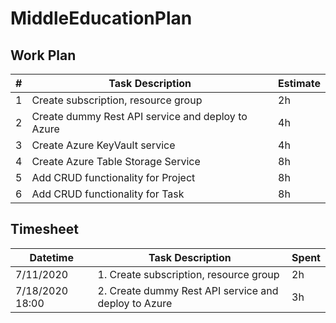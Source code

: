 # MiddleEducationPlan

## Work Plan
| # | Task Description | Estimate |
|-|-|-|
| 1 | Create subscription, resource group | 2h |
| 2 | Create dummy Rest API service and deploy to Azure  | 4h |
| 3 | Create Azure KeyVault service | 4h |
| 4 | Create Azure Table Storage Service | 8h |
| 5 | Add CRUD functionality for Project | 8h |
| 6 | Add CRUD functionality for Task | 8h |

## Timesheet
| Datetime | Task Description | Spent |
|-|-|-|
| 7/11/2020 | 1. Create subscription, resource group | 2h |
| 7/18/2020	18:00 | 2. Create dummy Rest API service and deploy to Azure	| 3h |


